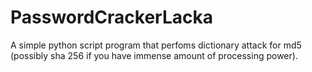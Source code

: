 # PasswordCrackerLacka
A simple python script program that perfoms dictionary attack for md5 (possibly sha 256 if you have immense amount of processing power).
